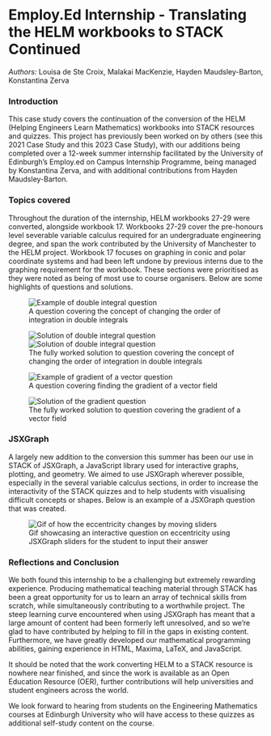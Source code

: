 # Employ.Ed Internship - Translating the HELM workbooks to STACK Continued

*Authors:* Louisa de Ste Croix, Malakai MacKenzie, Hayden Maudsley-Barton, Konstantina Zerva

### Introduction
This case study covers the continuation of the conversion of the HELM (Helping Engineers Learn Mathematics) workbooks into STACK resources and quizzes. This project has previously been worked on by others (see this 2021 Case Study and this 2023 Case Study), with our additions being completed over a 12-week summer internship facilitated by the University of Edinburgh’s Employ.ed on Campus Internship Programme, being managed by Konstantina Zerva, and with additional contributions from Hayden Maudsley-Barton.

### Topics covered
Throughout the duration of the internship, HELM workbooks 27-29 were converted, alongside workbook 17. Workbooks 27-29 cover the pre-honours level severable variable calculus required for an undergraduate engineering degree, and span the work contributed by the University of Manchester to the HELM project. Workbook 17 focuses on graphing in conic and polar coordinate systems and had been left undone by previous interns due to the graphing requirement for the workbook. These sections were prioritised as they were noted as being of most use to course organisers. Below are some highlights of questions and solutions.

<div class="float-none img-middle">
    <figure class="figure">
        <img class="figure-img img-fluid" src="../Images/Double_integral.png" alt="Example of double integral question">
        <figcaption class="figure-caption">A question covering the concept of changing the order of integration in double integrals</figcaption>
    </figure>
</div>
  

<div class="float-none img-middle">
    <figure class="figure">
        <img class="figure-img img-fluid" src="../Images/Worked_solution1.png" alt="Solution of double integral question">
	<img class="figure-img img-fluid" src="../Images/Worked_solution2.png" alt="Solution of double integral question">
        <figcaption class="figure-caption">The fully worked solution to question covering the concept of changing the order of integration in double integrals</figcaption>
    </figure>
</div>


<div class="float-none img-middle">
    <figure class="figure">
        <img class="figure-img img-fluid" src="../Images/Gradient.png" alt="Example of gradient of a vector question">
        <figcaption class="figure-caption">A question covering finding the gradient of a vector field</figcaption>
    </figure>
</div>

 
<div class="float-none img-middle">
    <figure class="figure">
        <img class="figure-img img-fluid" src="../Images/Worked_solution3.png" alt="Solution of the gradient question">
        <figcaption class="figure-caption">The fully worked solution to question covering the gradient of a vector field</figcaption>
    </figure>
</div>


### JSXGraph
A largely new addition to the conversion this summer has been our use in STACK of JSXGraph, a JavaScript library used for interactive graphs, plotting, and geometry. We aimed to use JSXGraph wherever possible, especially in the several variable calculus sections, in order to increase the interactivity of the STACK quizzes and to help students with visualising difficult concepts or shapes. Below is an example of a JSXGraph question that was created.

<div class="float-none img-middle">
    <figure class="figure">
        <img class="figure-img img-fluid" src="../Images/eccentricity.gif" alt="Gif of how the eccentricity changes by moving sliders">
        <figcaption class="figure-caption">Gif showcasing an interactive question on eccentricity using JSXGraph sliders for the student to input their answer</figcaption>
    </figure>
</div>


### Reflections and Conclusion
We both found this internship to be a challenging but extremely rewarding experience. Producing mathematical teaching material through STACK has been a great opportunity for us to learn an array of technical skills from scratch, while simultaneously contributing to a worthwhile project. The steep learning curve encountered when using JSXGraph has meant that a large amount of content had been formerly left unresolved, and so we’re glad to have contributed by helping to fill in the gaps in existing content. Furthermore, we have greatly developed our mathematical programming abilities, gaining experience in HTML, Maxima, LaTeX, and JavaScript.

It should be noted that the work converting HELM to a STACK resource is nowhere near finished, and since the work is available as an Open Education Resource (OER), further contributions will help universities and student engineers across the world. 

We look forward to hearing from students on the Engineering Mathematics courses at Edinburgh University who will have access to these quizzes as additional self-study content on the course.
